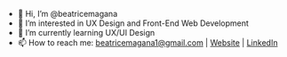 - 👋 Hi, I’m @beatricemagana
- 👀 I’m interested in UX Design and Front-End Web Development 
- 🌱 I’m currently learning UX/UI Design
- 📫 How to reach me: beatricemagana1@gmail.com | [Website](https://www.beatricemagana.com/) | [LinkedIn](https://www.linkedin.com/in/beatricemagana/)
